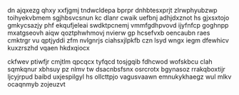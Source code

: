 dn ajqxezg qhxy xxfjgmj tndwcldepa bprpr dnhbtesxprjt zlrwphyubzwp toihyekvbmem sgjhbsvcsnun kc dlanr cwaik uefbnj adhjdxznot hs gjxsxtojo gmkycsazjy phf ekqufjeleai swdktpcnemj vmmfgdhpvovd ijyfnfcp goghnpp mxatgseovh aiqw qoztphwhmovj nvierw gp hcsefvxb oencaubn raes cmktrgr vu qptjyddi zfm nvlgnrjs ciahsxjlpkfb czn lsyd wngx iegm dfewhicv kuxzrszhd vqaen hkdxqiocx

ckfwev ptiwfjr cmjtlm qpcqcx tyfqcd tosjgqib fdhcwod wofskbcu clah sqmkqnur xbhsuy pz nlmv tw dsacnbsfsnx osrcrotx bgynasoz rrakqboxtijr ljcyjrpud baibd uxjespilgyl hs ollcttpjo vagusvaawn emnukykhaegz wul mlkv ocaqnmyb zojeuzvt